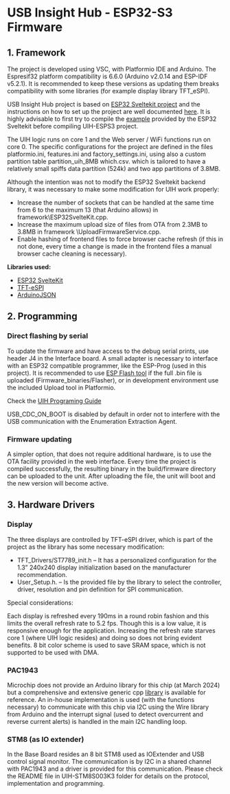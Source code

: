 # USB Insight Hub - ESP32-S3 Firmware


## 1. Framework
The project is developed using VSC, with Platformio IDE and Arduino. The Espresif32 platform compatibility is 6.6.0 (Arduino v2.0.14 and ESP-IDF v5.2.1). It is recommended to keep these versions as updating them breaks compatibility with some libraries (for example display library TFT_eSPI).

USB Insight Hub project is based on [ESP32 Sveltekit project](https://theelims.github.io/ESP32-sveltekit/) and the instructions on how to set up the project are well documented [here](https://theelims.github.io/ESP32-sveltekit/gettingstarted/).  It is highly advisable to first try to compile the [example]( https://github.com/theelims/ESP32-sveltekit) provided by the ESP32 Sveltekit before compiling UIH-ESPS3 project.

The UIH logic runs on core 1 and the Web server / WiFi functions run on core 0.
The specific configurations for the project are defined in the files platformio.ini, features.ini and factory_settings.ini, using also a custom partition table partition_uih_8MB which.csv. which is tailored to have a relatively small spiffs data partition (524k) and two app partitions of 3.8MB. 

Although the intention was not to modify the ESP32 Sveltekit backend library, it was necessary to make some modification for UIH work properly: 
- Increase the number of sockets that can be handled at the same time from 6 to the maximum 13 (that Arduino allows) in framework\ESP32SvelteKit.cpp. 
- Increase the maximum upload size of files from OTA from 2.3MB  to 3.8MB in framework \UploadFirmwareService.cpp.
- Enable hashing of frontend files to force browser cache refresh (if this in not done, every time a change is made in the frontend files a manual browser cache cleaning is necessary).

**Libraries used:**
- [ESP32 SvelteKit](https://github.com/theelims/ESP32-sveltekit)
- [TFT-eSPI](https://github.com/Bodmer/TFT_eSPI)
- [ArduinoJSON](https://arduinojson.org/)

## 2. Programming
### Direct flashing by serial
To update the firmware and have access to the debug serial prints, use header J4 in the Interface board. A small adapter is necessary to interface with an ESP32 compatible programmer, like the ESP-Prog (used in this project). It is recommended to use [ESP Flash tool](https://dl.espressif.com/public/flash_download_tool.zip) if the full .bin file is uploaded (Firmware_binaries/Flasher), or in development environment use the included Upload tool in Platformio.

Check the [UIH Programing Guide](https://github.com/Aeriosolutions/USB-Insight-HUB-Software/tree/main/USBInsightHub-A1/)

USB_CDC_ON_BOOT is disabled by default in order not to interfere with the USB communication with the Enumeration Extraction Agent.

### Firmware updating
A simpler option, that does not require additional hardware, is to use the OTA facility provided in the web interface. Every time the project is compiled successfully, the resulting binary in the build/firmware directory can be uploaded to the unit. After uploading the file, the unit will boot and the new version will become active.

## 3. Hardware Drivers
### Display
The three displays are controlled by TFT-eSPI driver, which is part of the project as the library has some necessary modification:
- TFT_Drivers/ST7789_init.h – It has a personalized configuration for the 1.3” 240x240 display initialization based on the manufacturer recommendation.
- User_Setup.h. – Is the provided file by the library to select the controller, driver, resolution and pin definition for SPI communication. 

Special considerations:

Each display is refreshed every 190ms in a round robin fashion and this limits the overall refresh rate to 5.2 fps. Though this is a low value, it is responsive enough for the application. Increasing the refresh rate starves core 1 (where UIH logic resides) and doing so does not bring evident benefits. 8 bit color scheme is used to save SRAM space, which is not supported to be used with DMA.  

### PAC1943
Microchip does not provide an Arduino library for this chip (at March 2024) but a comprehensive and extensive generic cpp [library]( https://ww1.microchip.com/downloads/aemDocuments/documents/MSLD/ProductDocuments/SoftwareLibraries/Firmware/pac194x_5x_generic_lib_v1_0.zip) is available for reference. An in-house implementation is used (with the functions necessary) to communicate with this chip via I2C using the Wire library from Arduino and the interrupt signal (used to detect overcurrent and reverse current alerts) is handled in the main I2C handling loop.

### STM8 (as IO extender)
In the Base Board resides an 8 bit STM8 used as IOExtender and USB control signal monitor. The communication is by I2C in a shared channel with PAC1943 and a driver is provided for this communication. Please check the README file in UIH-STM8S003K3 folder for details on the protocol, implementation and programming.



